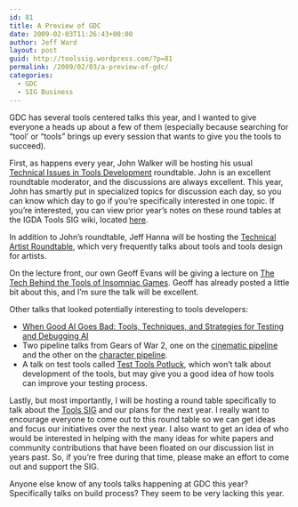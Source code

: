 ```yaml
---
id: 81
title: A Preview of GDC
date: 2009-02-03T11:26:43+00:00
author: Jeff Ward
layout: post
guid: http://toolssig.wordpress.com/?p=81
permalink: /2009/02/03/a-preview-of-gdc/
categories:
  - GDC
  - SIG Business
---
```

GDC has several tools centered talks this year, and I wanted to give everyone a heads up about a few of them (especially because searching for &#8220;tool&#8217; or &#8220;tools&#8221; brings up every session that wants to give you the tools to succeed).

First, as happens every year, John Walker will be hosting his usual [Technical Issues in Tools Development](https://upload.cmpevents.com/GD09/a.asp?option=C&V=11&SessID=8535) roundtable. John is an excellent roundtable moderator, and the discussions are always excellent. This year, John has smartly put in specialized topics for discussion each day, so you can know which day to go if you&#8217;re specifically interested in one topic. If you&#8217;re interested, you can view prior year&#8217;s notes on these round tables at the IGDA Tools SIG wiki, located [here](http://www.igda.org/wiki/Tools_SIG).

In addition to John&#8217;s roundtable, Jeff Hanna will be hosting the [Technical Artist Roundtable](https://upload.cmpevents.com/GD09/a.asp?option=C&V=11&SessID=8574), which very frequently talks about tools and tools design for artists.

On the lecture front, our own Geoff Evans will be giving a lecture on [The Tech Behind the Tools of Insomniac Games](https://upload.cmpevents.com/GD09/a.asp?option=C&V=11&SessID=8681). Geoff has already posted a little bit about this, and I&#8217;m sure the talk will be excellent.

Other talks that looked potentially interesting to tools developers:

  * [When Good AI Goes Bad: Tools, Techniques, and Strategies for Testing and Debugging AI](https://upload.cmpevents.com/GD09/a.asp?option=C&V=11&SessID=8278)
  * Two pipeline talks from Gears of War 2, one on the [cinematic pipeline](https://upload.cmpevents.com/GD09/a.asp?option=C&V=11&SessID=8570) and the other on the [character pipeline](https://upload.cmpevents.com/GD09/a.asp?option=C&V=11&SessID=8930).
  * A talk on test tools called [Test Tools Potluck](https://upload.cmpevents.com/GD09/a.asp?option=C&V=11&SessID=8560), which won&#8217;t talk about development of the tools, but may give you a good idea of how tools can improve your testing process.

Lastly, but most importantly, I will be hosting a round table specifically to talk about the [Tools SIG](https://upload.cmpevents.com/GD09/a.asp?option=C&V=11&SessID=8593) and our plans for the next year. I really want to encourage everyone to come out to this round table so we can get ideas and focus our initiatives over the next year. I also want to get an idea of who would be interested in helping with the many ideas for white papers and community contributions that have been floated on our discussion list in years past. So, if you&#8217;re free during that time, please make an effort to come out and support the SIG.

Anyone else know of any tools talks happening at GDC this year? Specifically talks on build process? They seem to be very lacking this year.